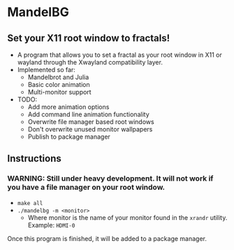 # MandelBG
## Set your X11 root window to fractals!

- A program that allows you to set a fractal as your root window in X11 or wayland through the Xwayland compatibility layer.
- Implemented so far: 
    * Mandelbrot and Julia
    * Basic color animation
    * Multi-monitor support
- TODO:
    * Add more animation options
    * Add command line animation functionality
    * Overwrite file manager based root windows
    * Don't overwrite unused monitor wallpapers
    * Publish to package manager

## Instructions
### WARNING: Still under heavy development. It will not work if you have a file manager on your root window.
- `make all`
- `./mandelbg -m <monitor>`
    * Where monitor is the name of your monitor found in the `xrandr` utility. Example: `HDMI-0`

Once this program is finished, it will be added to a package manager.